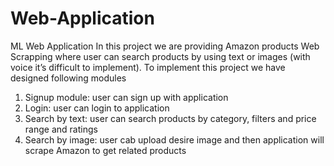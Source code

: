 # Web-Application

ML Web Application
In this project we are providing Amazon products Web Scrapping where user can search products by using text or images (with voice it’s difficult to implement). To implement this project we have designed following modules
1)	Signup module: user can sign up with application
2)	Login: user can login to application
3)	Search by text: user can search products by category, filters and price range and ratings
4)	Search by image: user cab upload desire image and then application will scrape Amazon to get related products
